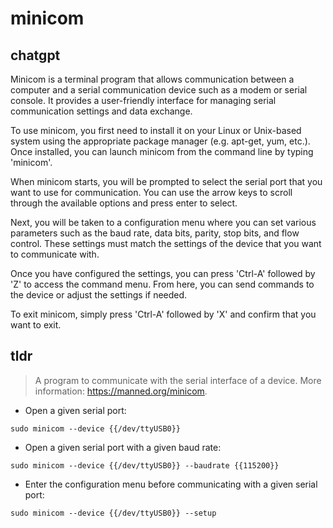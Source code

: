 # minicom 
## chatgpt 
Minicom is a terminal program that allows communication between a computer and a serial communication device such as a modem or serial console. It provides a user-friendly interface for managing serial communication settings and data exchange.

To use minicom, you first need to install it on your Linux or Unix-based system using the appropriate package manager (e.g. apt-get, yum, etc.). Once installed, you can launch minicom from the command line by typing 'minicom'.

When minicom starts, you will be prompted to select the serial port that you want to use for communication. You can use the arrow keys to scroll through the available options and press enter to select.

Next, you will be taken to a configuration menu where you can set various parameters such as the baud rate, data bits, parity, stop bits, and flow control. These settings must match the settings of the device that you want to communicate with.

Once you have configured the settings, you can press 'Ctrl-A' followed by 'Z' to access the command menu. From here, you can send commands to the device or adjust the settings if needed.

To exit minicom, simply press 'Ctrl-A' followed by 'X' and confirm that you want to exit. 

## tldr 
 
> A program to communicate with the serial interface of a device.
> More information: <https://manned.org/minicom>.

- Open a given serial port:

`sudo minicom --device {{/dev/ttyUSB0}}`

- Open a given serial port with a given baud rate:

`sudo minicom --device {{/dev/ttyUSB0}} --baudrate {{115200}}`

- Enter the configuration menu before communicating with a given serial port:

`sudo minicom --device {{/dev/ttyUSB0}} --setup`
